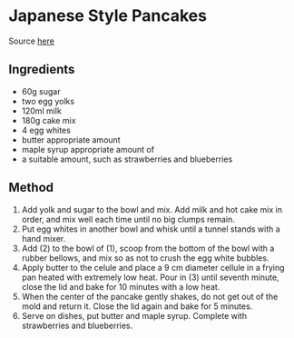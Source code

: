 
# Japanese Style Pancakes #

Source [here](https://www.buzzfeed.com/yuitakahashi/fluffy-pancake)

## Ingredients ##

- 60g sugar
- two egg yolks 
- 120ml milk
- 180g cake mix
- 4 egg whites
- butter appropriate amount 
- maple syrup appropriate amount of 
- a suitable amount, such as strawberries and blueberries

## Method

1. Add yolk and sugar to the bowl and mix. Add milk and hot cake mix in order, and mix well each time until no big clumps remain. 
2. Put egg whites in another bowl and whisk until a tunnel stands with a hand mixer. 
3. Add (2) to the bowl of (1), scoop from the bottom of the bowl with a rubber bellows, and mix so as not to crush the egg white bubbles. 
4. Apply butter to the celule and place a 9 cm diameter cellule in a frying pan heated with extremely low heat. Pour in (3) until seventh minute, close the lid and bake for 10 minutes with a low heat. 
5. When the center of the pancake gently shakes, do not get out of the mold and return it. Close the lid again and bake for 5 minutes. 
6. Serve on dishes, put butter and maple syrup. Complete with strawberries and blueberries.

